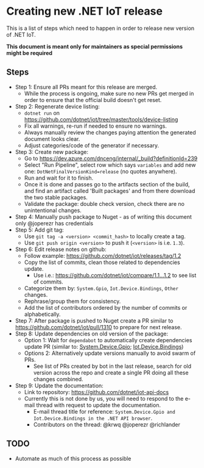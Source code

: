 # Creating new .NET IoT release

This is a list of steps which need to happen in order to release new version of .NET IoT.

**This document is meant only for maintainers as special permissions might be required**

## Steps

- Step 1: Ensure all PRs meant for this release are merged.
  - While the process is ongoing, make sure no new PRs get merged in order to ensure that the official build doesn't get reset.
- Step 2: Regenerate device listing:
  - `dotnet run` on https://github.com/dotnet/iot/tree/master/tools/device-listing
  - Fix all warnings, re-run if needed to ensure no warnings.
  - Always manually review the changes paying attention the generated document looks clear.
  - Adjust categories/code of the generator if necessary.
- Step 3: Create new package:
  - Go to https://dev.azure.com/dnceng/internal/_build?definitionId=239
  - Select "Run Pipeline", select row which says `variables` and add new one: `DotNetFinalVersionKind=release` (no quotes anywhere).
  - Run and wait for it to finish.
  - Once it is done and passes go to the artifacts section of the build, and find an artifact called 'Built packages' and from there download the two stable packages.
  - Validate the package: double check version, check there are no unintentional changes.
- Step 4: Manually push package to Nuget - as of writing this document only @joperezr has credentials
- Step 5: Add git tag:
  - Use `git tag -a <version> <commit_hash>` to locally create a tag.
  - Use `git push origin <version>` to push it (`<version>` is i.e. `1.3`).
- Step 6: Edit release notes on github:
  - Follow example: https://github.com/dotnet/iot/releases/tag/1.2
  - Copy the list of commits, clean those related to dependencies update.
    - Use i.e.: https://github.com/dotnet/iot/compare/1.1...1.2 to see list of commits.
  - Categorize them by: `System.Gpio`, `Iot.Device.Bindings`, `Other` changes.
  - Rephrase/group them for consistency.
  - Add the list of contributors ordered by the number of commits or alphabetically.
- Step 7: After package is pushed to Nuget create a PR similar to https://github.com/dotnet/iot/pull/1310 to prepare for next release.
- Step 8: Update dependencies on old version of the package:
  - Option 1: Wait for `dependabot` to automatically create dependencies update PR (similar to: [System.Device.Gpio](https://github.com/dotnet/iot/pulls?q=is%3Apr+Bump+System.Device.Gpio+is%3Aclosed+author%3Aapp%2Fdependabot); [Iot.Device.Bindings](https://github.com/dotnet/iot/pulls?q=is%3Apr+Bump+Iot.Device.Bindings+is%3Aclosed+author%3Aapp%2Fdependabot))
  - Options 2: Alternatively update versions manually to avoid swarm of PRs.
    - See list of PRs created by bot in the last release, search for old version across the repo and create a single PR doing all these changes combined.
- Step 9: Update the documentation:
  - Link to repository: https://github.com/dotnet/iot-api-docs
  - Currently this is not done by us, you will need to respond to the e-mail thread with request to update the documentation.
    - E-mail thread title for reference: `System.Device.Gpio and Iot.Device.Bindings in the .NET API browser`.
    - Contributors on the thread: @krwq @joperezr @richlander

## TODO

- Automate as much of this process as possible
